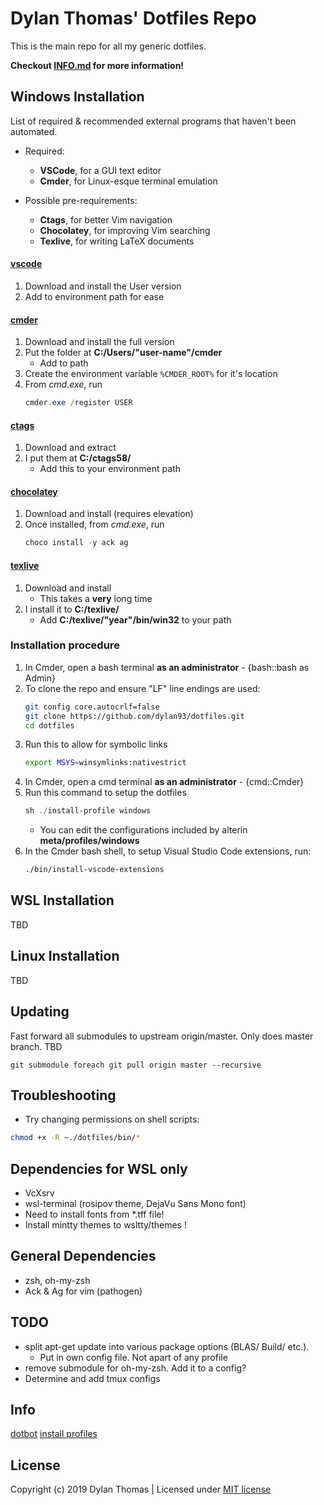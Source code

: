 # Dylan Thomas' Dotfiles Repo

This is the main repo for all my generic dotfiles.

**Checkout [INFO.md](./INFO.md) for more information!**

## Windows Installation

List of required & recommended external programs that haven't been automated.

- Required:
  - **VSCode**, for a GUI text editor
  - **Cmder**, for Linux-esque terminal emulation

- Possible pre-requirements:
  - **Ctags**, for better Vim navigation
  - **Chocolatey**, for improving Vim searching
  - **Texlive**, for writing LaTeX documents

#### [vscode](https://code.visualstudio.com/)

1. Download and install the User version
1. Add to environment path for ease

#### [cmder](http://cmder.net/)
 
1. Download and install the full version 
1. Put the folder at __C:/Users/"user-name"/cmder__
    - Add to path
1. Create the environment variable `%CMDER_ROOT%` for it's location
1. From *cmd.exe*, run 
    ```powershell
    cmder.exe /register USER
    ```

#### [ctags](http://ctags.sourceforge.net/)

1. Download and extract 
1. I put them at __C:/ctags58/__
    - Add this to your environment path
  
#### [chocolatey](https://chocolatey.org/install)

1. Download and install  (requires elevation)
1. Once installed, from *cmd.exe*, run
    ```powershell
    choco install -y ack ag
    ```

#### [texlive](https://tug.org/texlive/acquire-netinstall.html)

1. Download and install 
    - This takes a __very__ long time
1. I install it to __C:/texlive/__
    - Add __C:/texlive/"year"/bin/win32__ to your path

### Installation procedure

1. In Cmder, open a bash terminal **as an administrator** - {bash::bash as Admin}
1. To clone the repo and ensure "LF" line endings are used:
    ```bash
    git config core.autocrlf=false
    git clone https://github.com/dylan93/dotfiles.git
    cd dotfiles
    ```
1. Run this to allow for symbolic links
    ```bash 
    export MSYS=winsymlinks:nativestrict
    ```
1. In Cmder, open a cmd terminal **as an administrator**  - {cmd::Cmder}
1. Run this command to setup the dotfiles
    ```powershell
    sh ./install-profile windows
    ```
    - You can edit the configurations included by alterin __meta/profiles/windows__
1. In the Cmder bash shell, to setup Visual Studio Code extensions, run:
    ```bash
    ./bin/install-vscode-extensions
    ```

## WSL Installation

TBD

## Linux Installation

TBD

## Updating

Fast forward all submodules to upstream origin/master. Only does master branch. TBD
```shell
git submodule foreach git pull origin master --recursive
```

## Troubleshooting

- Try changing permissions on shell scripts: 

```bash
chmod +x -R ~./dotfiles/bin/*
```

## Dependencies for WSL only

- VcXsrv
- wsl-terminal (rosipov theme, DejaVu Sans Mono font)
- Need to install fonts from *.tff file!
- Install mintty themes to wsltty/themes !

## General Dependencies
- zsh, oh-my-zsh
- Ack & Ag for vim (pathogen)

## TODO

* split apt-get update into various package options (BLAS/ Build/ etc.). 
  * Put in own config file. Not apart of any profile
* remove submodule for oh-my-zsh. Add it to a config?
* Determine and add tmux configs

## Info

[dotbot](https://github.com/anishathalye/dotbot/)
[install profiles](https://github.com/shivapoudel/dotfiles)

## License

Copyright (c) 2019 Dylan Thomas | Licensed under [MIT license](https://dylanthomas.mit-license.org/)

